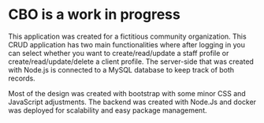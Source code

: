 # CBO is a work in progress

This application was created for a fictitious community organization. This CRUD application has two main functionalities where after logging in you can select whether you want to create/read/update a staff profile or create/read/update/delete a client profile. The server-side that was created with Node.js is connected to a MySQL database to keep track of both records. 

Most of the design was created with bootstrap with some minor CSS and JavaScript adjustments. The backend was created with Node.Js and docker was deployed for scalability and easy package management.
